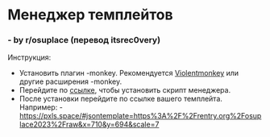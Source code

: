 # Менеджер темплейтов
### - by r/osuplace (перевод itsrec0very)

Инструкция:
 * Установить плагин -monkey. Рекомендуется [Violentmonkey](https://violentmonkey.github.io/get-it/) или другие расширения -monkey.
 * Перейдите по [ссылке](https://github.com/osuplace/templateManager/raw/main/dist/templateManager.user.js), чтобы установить скрипт менеджера.
 * После установки перейдите по ссылке вашего темплейта. Например: - https://pxls.space/#jsontemplate=https%3A%2F%2Frentry.org%2Fosuplace2023%2Fraw&x=710&y=694&scale=7
